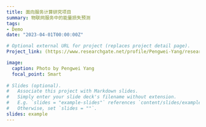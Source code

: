 ```yaml
---
title: 面向服务计算研究项目
summary: 物联网服务中的能量损失预测
tags:
- Demo
date: "2023-04-01T00:00:00Z"

# Optional external URL for project (replaces project detail page).
Project_link: (https://www.researchgate.net/profile/Pengwei-Yang/research)

image:
  caption: Photo by Pengwei Yang
  focal_point: Smart
  
# Slides (optional).
#   Associate this project with Markdown slides.
#   Simply enter your slide deck's filename without extension.
#   E.g. `slides = "example-slides"` references `content/slides/example-slides.md`.
#   Otherwise, set `slides = ""`.
slides: example
---
```

